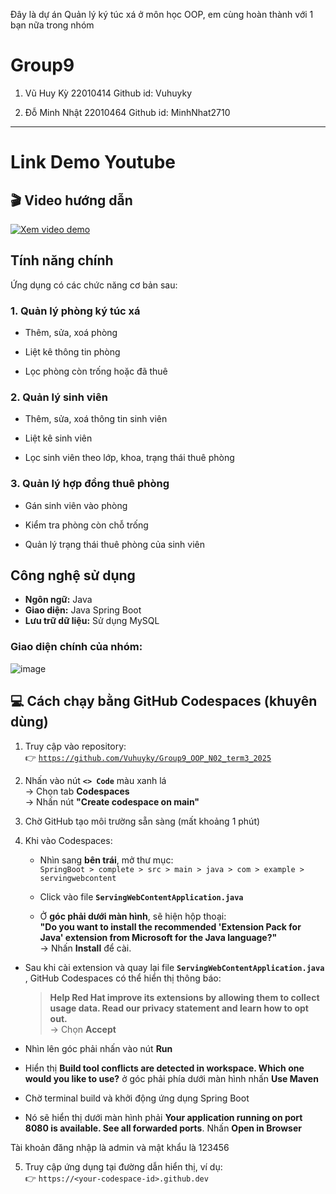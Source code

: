 Đây là dự án Quản lý ký túc xá ở môn học OOP, em cùng hoàn thành với 1 bạn nữa trong nhóm
# **Group9**

1.  Vũ Huy Kỳ 22010414 Github id: Vuhuyky
    
2.  Đỗ Minh Nhật 22010464 Github id: MinhNhat2710
    

----------
# **Link Demo Youtube**
## 🎬 Video hướng dẫn
[![Xem video demo](https://img.youtube.com/vi/m_0j-hbpx-w/0.jpg)](https://www.youtube.com/watch?v=m_0j-hbpx-w)



## Tính năng chính
Ứng dụng có các chức năng cơ bản sau:

### **1. Quản lý phòng ký túc xá**

-   Thêm, sửa, xoá phòng
    
-   Liệt kê thông tin phòng
    
-   Lọc phòng còn trống hoặc đã thuê
    

### **2. Quản lý sinh viên**

-   Thêm, sửa, xoá thông tin sinh viên
    
-   Liệt kê sinh viên
    
-   Lọc sinh viên theo lớp, khoa, trạng thái thuê phòng
    

### **3. Quản lý hợp đồng thuê phòng**

-   Gán sinh viên vào phòng
    
-   Kiểm tra phòng còn chỗ trống
    
-   Quản lý trạng thái thuê phòng của sinh viên
    
## Công nghệ sử dụng
- **Ngôn ngữ:** Java
- **Giao diện:** Java Spring Boot
- **Lưu trữ dữ liệu:** Sử dụng MySQL



### **Giao diện chính của nhóm:**

![image](https://github.com/user-attachments/assets/bfcff7fb-f160-466c-81f8-88ff690eb858)

## 💻 Cách chạy bằng GitHub Codespaces (khuyên dùng) 
1.  Truy cập vào repository:  
    👉 [`https://github.com/Vuhuyky/Group9_OOP_N02_term3_2025`](https://github.com/Vuhuyky/Group9_OOP_N02_term3_2025)
    
2.  Nhấn vào nút **`<> Code`** màu xanh lá  
    → Chọn tab **Codespaces**  
    → Nhấn nút **"Create codespace on main"**
    
3.  Chờ GitHub tạo môi trường sẵn sàng (mất khoảng 1 phút)
    
4.  Khi vào Codespaces:
    
    -   Nhìn sang **bên trái**, mở thư mục:  
        `SpringBoot > complete > src > main > java > com > example > servingwebcontent`
        
    -   Click vào file **`ServingWebContentApplication.java`**
        
    -   Ở **góc phải dưới màn hình**, sẽ hiện hộp thoại:  
        **"Do you want to install the recommended 'Extension Pack for Java' extension from Microsoft for the Java language?"**  
        → Nhấn **Install** để cài.
        
-   Sau khi cài extension và quay lại file **`ServingWebContentApplication.java`** , GitHub Codespaces có thể hiển thị thông báo:
    
    > **Help Red Hat improve its extensions by allowing them to collect usage data. Read our privacy statement and learn how to opt out.**  
    > → Chọn **Accept** 
    
-   Nhìn lên góc phải nhấn vào nút **Run**
- Hiển thị **Build tool conflicts are detected in workspace. Which one would you like to use?** ở góc phải phía dưới màn hình nhấn **Use Maven**
    
-   Chờ terminal build và khởi động ứng dụng Spring Boot
    
-  Nó sẽ hiển thị dưới màn hình phải  **Your application running on port 8080 is available. See all forwarded ports**. Nhấn **Open in Browser**

Tài khoản đăng nhập là admin và mật khẩu là 123456
    
    
5.  Truy cập ứng dụng tại đường dẫn hiển thị, ví dụ:  
    👉 `https://<your-codespace-id>.github.dev`
